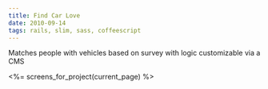 ```yaml
---
title: Find Car Love
date: 2010-09-14
tags: rails, slim, sass, coffeescript
---
```


Matches people with vehicles based on survey with logic customizable via a CMS

<div class='row'>
  <%= screens_for_project(current_page) %>
</div>
